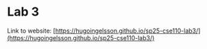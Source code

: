 # Lab 3

Link to website: [https://hugoingelsson.github.io/sp25-cse110-lab3/](https://hugoingelsson.github.io/sp25-cse110-lab3/)